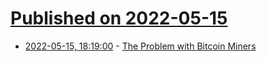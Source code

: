 # [Published on 2022-05-15](index.md)

* [2022-05-15, 18:19:00](https://news.ycombinator.com/item?id=31389647) - [The Problem with Bitcoin Miners](https://paulbutler.org/2022/the-problem-with-bitcoin-miners/)
